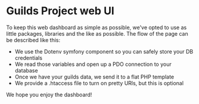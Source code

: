 # Guilds Project web UI

To keep this web dashboard as simple as possible, we've opted to use as little
packages, libraries and the like as possible. The flow of the page can be described
like this:
  - We use the Dotenv symfony component so you can safely store your DB credentials
  - We read those variables and open up a PDO connection to your database
  - Once we have your guilds data, we send it to a flat PHP template
  - We provide a .htaccess file to turn on pretty URls, but this is optional

We hope you enjoy the dashboard!